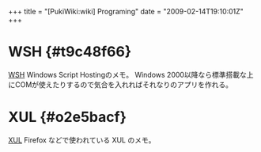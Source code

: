 +++
title = "[PukiWiki:wiki] Programing"
date = "2009-02-14T19:10:01Z"
+++


# WSH  {#t9c48f66}
[WSH](/archive/wiki/Programing/WSH/ "WSH")
Windows Script Hostingのメモ。
Windows 2000以降なら標準搭載な上にCOMが使えたりするので気合を入れればそれなりのアプリを作れる。

# XUL  {#o2e5bacf}
[XUL](/archive/wiki/Programing/XUL/ "XUL")
Firefox などで使われている XUL のメモ。
